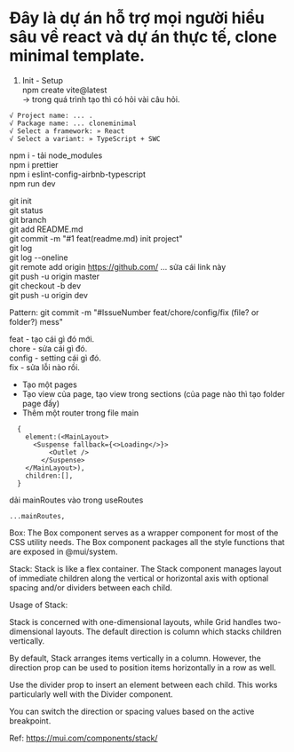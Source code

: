 # Đây là dự án hỗ trợ mọi người hiểu sâu về react và dự án thực tế, clone minimal template.

1. Init - Setup  
  npm create vite@latest  
  -> trong quá trình tạo thì có hỏi vài câu hỏi.

```
√ Project name: ... .
√ Package name: ... cloneminimal
√ Select a framework: » React
√ Select a variant: » TypeScript + SWC
```

npm i - tải node_modules  
npm i prettier  
npm i eslint-config-airbnb-typescript  
npm run dev   

git init   
git status  
git branch  
git add README.md   
git commit -m "#1 feat(readme.md) init project"  
git log  
git log --oneline  
git remote add origin https://github.com/ ... sửa cái link này   
git push -u origin master  
git checkout -b dev   
git push -u origin dev  


Pattern: git commit -m "#IssueNumber feat/chore/config/fix (file? or folder?) mess"

feat - tạo cái gì đó mới.  
chore - sửa cái gì đó.  
config - setting cái gì đó.  
fix - sửa lỗi nào rồi.  

- Tạo một pages  
- Tạo view của page, tạo view trong sections (của page nào thì tạo folder page đấy)  
- Thêm một router trong file main  

```
  {
    element:(<MainLayout>
      <Suspense fallback={<>Loading</>}>
          <Outlet />
        </Suspense>
    </MainLayout>),
    children:[],
  }
```

dải mainRoutes vào trong useRoutes  
```
...mainRoutes,
```

Box: The Box component serves as a wrapper component for most of the CSS utility needs. The Box component packages all the style functions that are exposed in @mui/system.

Stack: Stack is like a flex container. The Stack component manages layout of immediate children along the vertical or horizontal axis with optional spacing and/or dividers between each child.

Usage of Stack:

Stack is concerned with one-dimensional layouts, while Grid handles two-dimensional layouts. The default direction is column which stacks children vertically.

By default, Stack arranges items vertically in a column. However, the direction prop can be used to position items horizontally in a row as well.

Use the divider prop to insert an element between each child. This works particularly well with the Divider component.

You can switch the direction or spacing values based on the active breakpoint.

Ref: https://mui.com/components/stack/

